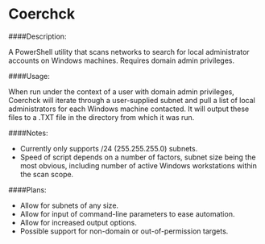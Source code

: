 # Coerchck

####Description:

A PowerShell utility that scans networks to search for local administrator accounts on Windows machines. Requires domain admin privileges.

####Usage:

When run under the context of a user with domain admin privileges, Coerchck will iterate through a user-supplied subnet and pull a list of local administrators for each Windows machine contacted. It will output these files to a .TXT file in the directory from which it was run.

####Notes:

- Currently only supports /24 (255.255.255.0) subnets.
- Speed of script depends on a number of factors, subnet size being the most obvious, including number of active Windows workstations within the scan scope.

####Plans:

- Allow for subnets of any size.
- Allow for input of command-line parameters to ease automation.
- Allow for increased output options.
- Possible support for non-domain or out-of-permission targets.